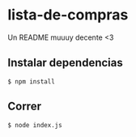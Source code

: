 # lista-de-compras
Un README muuuy decente <3
## Instalar dependencias
```
$ npm install
```
## Correr
```
$ node index.js
```
